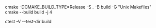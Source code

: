 cmake  -DCMAKE_BUILD_TYPE=Release   -S . -B build -G "Unix Makefiles"
cmake --build build -j 4

ctest -V --test-dir build

